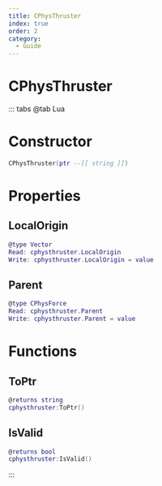 ```yaml
---
title: CPhysThruster
index: true
order: 2
category:
  - Guide
---
```


# CPhysThruster

::: tabs
@tab Lua
# Constructor
```lua
CPhysThruster(ptr --[[ string ]])
```
# Properties
## LocalOrigin 
```lua
@type Vector
Read: cphysthruster.LocalOrigin
Write: cphysthruster.LocalOrigin = value
```
## Parent 
```lua
@type CPhysForce
Read: cphysthruster.Parent
Write: cphysthruster.Parent = value
```
# Functions
## ToPtr
```lua
@returns string
cphysthruster:ToPtr()
```
## IsValid
```lua
@returns bool
cphysthruster:IsValid()
```

:::